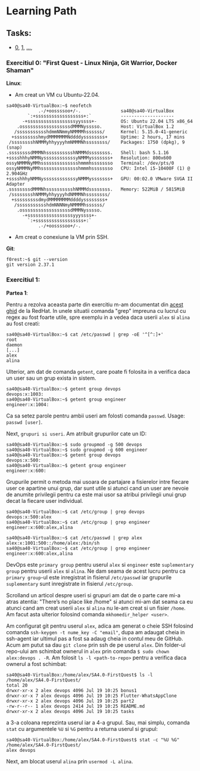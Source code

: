 # Learning Path

## Tasks:
- [0](https://github.com/GabrielBrezeanu/SA4.0-FirstQuest/blob/master/tasks/1stWEEK_README.md), [1](), [...](),

### Exercitiul 0: "First Quest - Linux Ninja, Git Warrior, Docker Shaman"

**Linux**:

- Am creat un VM cu Ubuntu-22.04.

```console
sa40@sa40-VirtualBox:~$ neofetch 
            .-/+oossssoo+/-.               sa40@sa40-VirtualBox 
        `:+ssssssssssssssssss+:`           -------------------- 
      -+ssssssssssssssssssyyssss+-         OS: Ubuntu 22.04 LTS x86_64 
    .ossssssssssssssssssdMMMNysssso.       Host: VirtualBox 1.2 
   /ssssssssssshdmmNNmmyNMMMMhssssss/      Kernel: 5.15.0-41-generic 
  +ssssssssshmydMMMMMMMNddddyssssssss+     Uptime: 2 hours, 17 mins 
 /sssssssshNMMMyhhyyyyhmNMMMNhssssssss/    Packages: 1750 (dpkg), 9 (snap) 
.ssssssssdMMMNhsssssssssshNMMMdssssssss.   Shell: bash 5.1.16 
+sssshhhyNMMNyssssssssssssyNMMMysssssss+   Resolution: 800x600 
ossyNMMMNyMMhsssssssssssssshmmmhssssssso   Terminal: /dev/pts/0 
ossyNMMMNyMMhsssssssssssssshmmmhssssssso   CPU: Intel i5-10400F (1) @ 2.904GHz 
+sssshhhyNMMNyssssssssssssyNMMMysssssss+   GPU: 00:02.0 VMware SVGA II Adapter 
.ssssssssdMMMNhsssssssssshNMMMdssssssss.   Memory: 522MiB / 5815MiB 
 /sssssssshNMMMyhhyyyyhdNMMMNhssssssss/
  +sssssssssdmydMMMMMMMMddddyssssssss+                             
   /ssssssssssshdmNNNNmyNMMMMhssssss/                              
    .ossssssssssssssssssdMMMNysssso.
      -+sssssssssssssssssyyyssss+-
        `:+ssssssssssssssssss+:`
            .-/+oossssoo+/-.
```

- Am creat o conexiune la VM prin SSH.

**Git**:
```console
f0rest:~$ git --version 
git version 2.37.1
```

### Exercitiul 1:
**Partea 1**:

Pentru a rezolva aceasta parte din exercitiu m-am documentat din [acest ghid](https://www.redhat.com/sysadmin/manage-permissions) de la RedHat.
In unele situatii comanda "grep" impreuna cu lucrul cu regex au fost foarte utile, spre exemplu in a vedea daca userii `alex` si `alina` au fost creati:
```console
sa40@sa40-VirtualBox:~$ cat /etc/passwd | grep -oE '^[^:]+'
root
daemon
[...]
alex
alina
```
Ulterior, am dat de comanda `getent`, care poate fi folosita in a verifica daca un user sau un grup exista in sistem.
```console
sa40@sa40-VirtualBox:~$ getent group devops
devops:x:1003:
sa40@sa40-VirtualBox:~$ getent group engineer
engineer:x:1004:
```

Ca sa setez parole pentru ambii useri am folosti comanda `passwd`. Usage: `passwd [user]`.

Next, `grupuri si useri`. Am atribuit grupurilor cate un ID:
```console
sa40@sa40-VirtualBox:~$ sudo groupmod -g 500 devops
sa40@sa40-VirtualBox:~$ sudo groupmod -g 600 engineer
sa40@sa40-VirtualBox:~$ getent group devops
devops:x:500:
sa40@sa40-VirtualBox:~$ getent group engineer
engineer:x:600:
```
Grupurile permit o metoda mai usoara de partajare a fisierelor intre fiecare user ce apartine unui grup, dar sunt utile si atunci cand un user are nevoie de anumite privilegii pentru ca este mai usor sa atribui privilegii unui grup decat la fiecare user individual.

```console
sa40@sa40-VirtualBox:~$ cat /etc/group | grep devops
devops:x:500:alex
sa40@sa40-VirtualBox:~$ cat /etc/group | grep engineer
engineer:x:600:alex,alina

sa40@sa40-VirtualBox:~$ cat /etc/passwd | grep alex
alex:x:1001:500::/home/alex:/bin/sh
sa40@sa40-VirtualBox:~$ cat /etc/group | grep engineer
engineer:x:600:alex,alina
```
DevOps este `primary group` pentru userul `alex` si `engineer` este `suplementary group` pentru userii `alex` si `alina`. Ne dam seama de acest lucru pentru ca `primary group`-ul este inregistrat in fisierul `/etc/passwd` iar grupurile `suplementary` sunt inregistrate in fisierul `/etc/group`.

Scrolland un articol despre useri si grupuri am dat de o parte care mi-a atras atentia: "There’s no place like /home" si atunci mi-am dat seama ca eu atunci cand am creat userii `alex` si `alina` nu le-am creat si un fisier `/home`. Am facut asta ulterior folosind comanda `mkhomedir_helper <user>`.

Am configurat git pentru userul `alex`, adica am generat o cheie SSH folosind comanda `ssh-keygen -t nume_key -C "email"`, dupa am adaugat cheia in ssh-agent iar ultimul pas a fost sa adaug cheia in contul meu de GitHub. Acum am putut sa dau `git clone` prin ssh de pe userul `alex`. Din folder-ul repo-ului am schimbat ownerul in `alex` prin comanda `$ sudo chown alex:devops . -R`. Am folosit `ls -l <path-to-repo>` pentru a verifica daca ownerul a fost schimbat:
```console
sa40@sa40-VirtualBox:/home/alex/SA4.0-FirstQuest$ ls -l /home/alex/SA4.0-FirstQuest/
total 20
drwxr-xr-x 2 alex devops 4096 Jul 19 10:25 bonus1
drwxr-xr-x 7 alex devops 4096 Jul 19 10:25 Flutter-WhatsAppClone
drwxr-xr-x 2 alex devops 4096 Jul 19 10:25 part2
-rw-r--r-- 1 alex devops 2414 Jul 19 10:25 README.md
drwxr-xr-x 2 alex devops 4096 Jul 19 10:25 tasks
```
a 3-a coloana reprezinta userul iar a 4-a grupul. Sau, mai simplu, comanda `stat` cu argumentele `%U` si `%G` pentru a returna userul si grupul:
```console
sa40@sa40-VirtualBox:/home/alex/SA4.0-FirstQuest$ stat -c "%U %G" /home/alex/SA4.0-FirstQuest/
alex devops
```
Next, am blocat userul `alina` prin `usermod -L alina`.
